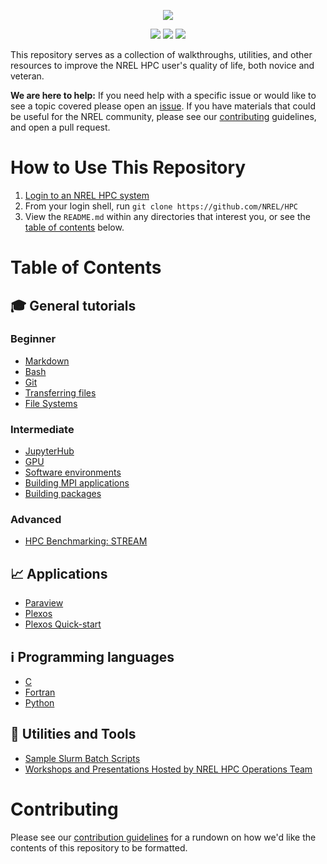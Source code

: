<p align="center"><img src="https://www.nrel.gov/_resources/images/nrel-logo.png"/></p>
<p align="center">
<img src="https://img.shields.io/github/repo-size/NREL/HPC.svg?label=size">
<a href="https://github.com/NREL/HPC/issues/"><img src="https://img.shields.io/github/issues/NREL/HPC.svg"></a>
<img src="https://img.shields.io/github/stars/NREL/HPC.svg?style=social">
</p>

This repository serves as a collection of walkthroughs, utilities, and other resources to improve the NREL HPC user's quality of life, both novice and veteran. 

**We are here to help:** If you need help with a specific issue or would like to see a topic covered please open an [issue](https://github.com/NREL/HPC/issues/new). If you have materials that could be useful for the NREL community, please see our [contributing](#Contributing) guidelines, and open a pull request.  

# How to Use This Repository

1. [Login to an NREL HPC system](https://www.nrel.gov/hpc/system-access.html)
2. From your login shell, run `git clone https://github.com/NREL/HPC`
3. View the `README.md` within any directories that interest you, or see the [table of contents](#table-of-contents) below.

# Table of Contents

## 🎓 General tutorials
### Beginner
* [Markdown](/general/beginner/markdown/README.md)
* [Bash](/general/beginner/bash/README.md)
* [Git](/general/beginner/git/README.md)
* [Transferring files](/general/beginner/how-to-transfer-files/)
* [File Systems](/general/beginner/filesystems)

### Intermediate
* [JupyterHub](/general/intermediate/Jupyterhub)
* [GPU](/general/intermediate/gpu/README.md)
* [Software environments](/general/intermediate/software-environment-basics)
* [Building MPI applications](/general/intermediate/building-mpi-applications)
* [Building packages](/general/intermediate/building-packages)

### Advanced
* [HPC Benchmarking: STREAM](/general/advanced/stream_benchmark/StreamTutorial.ipynb)

## 📈 Applications
* [Paraview](/applications/paraview)
* [Plexos](/applications/plexos-hpc-walkthrough)
* [Plexos Quick-start](/applications/plexos-quick-start)

## ℹ️ Programming languages
* [C](/languages/c)
* [Fortran](/languages/fortran)
* [Python](/languages/python)

## 🔧 Utilities and Tools
* [Sample Slurm Batch Scripts](/slurm/README.md)
* [Workshops and Presentations Hosted by NREL HPC Operations Team](/workshops/README.md)

# Contributing
Please see our [contribution guidelines](CONTRIBUTING.md) for a rundown on how we'd like the contents of this repository to be formatted.
